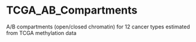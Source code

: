 # TCGA_AB_Compartments
A/B compartments (open/closed chromatin) for 12 cancer types estimated from TCGA methylation data
